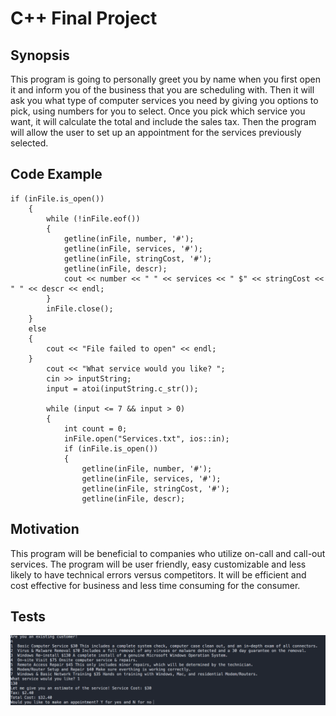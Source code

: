 # C++ Final Project

## Synopsis

This program is going to personally greet you by name when you first open it and inform you of the business that you are scheduling with. Then it will ask you what type of computer services you need by giving you options to pick, using numbers for you to select. Once you pick which service you want, it will calculate the total and include the sales tax. Then the program will allow the user to set up an appointment for the services previously selected. 

## Code Example
```
if (inFile.is_open())
	{
		while (!inFile.eof())
		{
			getline(inFile, number, '#');
			getline(inFile, services, '#');
			getline(inFile, stringCost, '#');
			getline(inFile, descr);
			cout << number << " " << services << " $" << stringCost << " " << descr << endl;
		}
		inFile.close();
	}
	else 
	{
		cout << "File failed to open" << endl;
	}
		cout << "What service would you like? ";
		cin >> inputString;
		input = atoi(inputString.c_str());
		
		while (input <= 7 && input > 0)
		{				
			int count = 0;
			inFile.open("Services.txt", ios::in);
			if (inFile.is_open())
			{		
				getline(inFile, number, '#');
				getline(inFile, services, '#');
				getline(inFile, stringCost, '#');
				getline(inFile, descr);
```				


## Motivation

This program will be beneficial to companies who utilize on-call and call-out services. The program will be user friendly, easy customizable and less likely to have technical errors versus competitors. It will be efficient and cost effective for business and less time consuming for the consumer.


## Tests
<img src="Test_Example.png">

